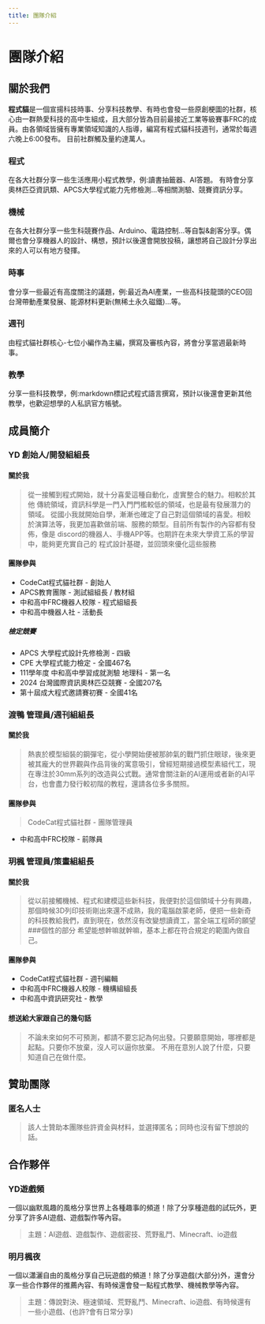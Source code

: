 ```yaml
---
title: 團隊介紹
---
```


# 團隊介紹

## 關於我們

**程式貓**是一個宣揚科技時事、分享科技教學、有時也會發一些原創梗圖的社群，核心由一群熱愛科技的高中生組成，且大部分皆為目前最接近工業等級賽事FRC的成員。由各領域皆擁有專業領域知識的人指導，編寫有程式貓科技週刊，通常於每週六晚上6:00發布。
目前社群觸及量約達萬人。

### 程式
在各大社群分享一些生活應用小程式教學，例:讀書抽籤器、AI答題。
有時會分享奧林匹亞資訊類、APCS大學程式能力先修檢測...等相關測驗、競賽資訊分享。

### 機械
在各大社群分享一些生科競賽作品、Arduino、電路控制...等自製&創客分享。偶爾也會分享機器人的設計、構想，預計以後還會開放投稿，讓想將自己設計分享出來的人可以有地方發揮。

### 時事
會分享一些最近有高度關注的議題，例:最近為AI產業，一些高科技龍頭的CEO回台灣帶動產業發展、能源材料更新(無稀土永久磁鐵)...等。

### 週刊
由程式貓社群核心-七位小編作為主編，撰寫及審核內容，將會分享當週最新時事。

### 教學
分享一些科技教學，例:markdown標記式程式語言撰寫，預計以後還會更新其他教學，也歡迎想學的人私訊官方帳號。

## 成員簡介

### YD 創始人/開發組組長

#### 關於我
> 從一接觸到程式開始，就十分喜愛這種自動化，虛實整合的魅力。相較於其他 傳統領域，資訊科學是一門入門門檻較低的領域，也是最有發展潛力的領域。 從國小我就開始自學，漸漸也確定了自己對這個領域的喜愛。相較於演算法等，我更加喜歡做前端、服務的類型。目前所有製作的內容都有發佈，像是 discord的機器人、手機APP等。也期許在未來大學資工系的學習中，能夠更充實自己的 程式設計基礎，並回頭來優化這些服務

#### 團隊參與
- CodeCat程式貓社群 - 創始人
- APCS教育團隊 - 測試組組長 / 教材組
- 中和高中FRC機器人校隊 - 程式組組長
- 中和高中機器人社 - 活動長

##### 檢定競賽
- APCS 大學程式設計先修檢測 - 四級
- CPE 大學程式能力檢定 - 全國467名
- 111學年度 中和高中學習成就測驗 地理科 - 第一名
- 2024 台灣國際資訊奧林匹亞競賽 - 全國207名
- 第十屆成大程式邀請賽初賽 - 全國41名

### 渡鴨 管理員/週刊組組長

#### 關於我
> 熱衷於模型組裝的鋼彈宅，從小學開始便被那帥氣的戰鬥抓住眼球，後來更被其龐大的世界觀與作品背後的寓意吸引，曾經短期接過模型素組代工，現在專注於30mm系列的改造與公式戰。通常會關注新的AI運用或者新的AI平台，也會盡力發行較初階的教程，還請各位多多關照。

#### 團隊參與
> CodeCat程式貓社群 - 團隊管理員
 - 中和高中FRC校隊 - 前隊員

### 玥楓 管理員/策畫組組長 

#### 關於我
> 從以前接觸機械、程式和建模這些新科技，我便對於這個領域十分有興趣，那個時候3D列印技術剛出來還不成熟，我的電腦啟蒙老師，便把一些新奇的科技教給我們，直到現在，依然沒有改變想讀資工，當全端工程師的願望
###個性的部分
> 希望能想幹嘛就幹嘛，基本上都在符合規定的範圍內做自己。
#### 團隊參與
- CodeCat程式貓社群 - 週刊編輯
- 中和高中FRC機器人校隊 - 機構組組長
- 中和高中資訊研究社 - 教學
#### 想送給大家跟自己的幾句話
> 不論未來如何不可預測，都請不要忘記為何出發。只要願意開始，哪裡都是起點。只要你不放棄，沒人可以逼你放棄。
> 不用在意別人說了什麼，只要知道自己在做什麼。


## 贊助團隊

### 匿名人士

> 該人士贊助本團隊些許資金與材料，並選擇匿名；同時也沒有留下想說的話。

## 合作夥伴

### YD遊戲頻

一個以幽默風趣的風格分享世界上各種趣事的頻道！除了分享種遊戲的試玩外，更分享了許多AI遊戲、遊戲製作等內容。

> 主題：AI遊戲、遊戲製作、遊戲密技、荒野亂鬥、Minecraft、io遊戲

### 明月楓夜

一個以瀟灑自由的風格分享自己玩遊戲的頻道！除了分享遊戲(大部分)外，還會分享一些合作夥伴的推薦內容、有時候還會發一點程式教學、機械教學等內容。

> 主題：傳說對決、極速領域、荒野亂鬥、Minecraft、io遊戲、有時候還有一些小遊戲、(也許?會有日常分享)
